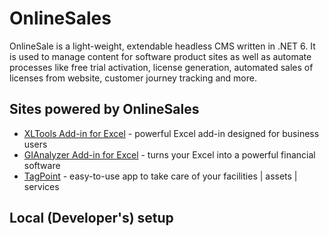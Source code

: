 # OnlineSales

OnlineSale is a light-weight, extendable headless CMS written in .NET 6. It is used to manage content for software product sites as well as automate processes like free trial activation, license generation, automated sales of licenses from website, customer journey tracking and more.

## Sites powered by OnlineSales

- [XLTools Add-in for Excel](https://xltools.net) - powerful Excel add-in designed for business users
- [GIAnalyzer Add-in for Excel](https://gianalyzer.com) - turns your Excel into a powerful financial software
- [TagPoint](https://tagpoint.co.uk) - easy-to-use app to take care of your facilities | assets | services

## Local (Developer's) setup

